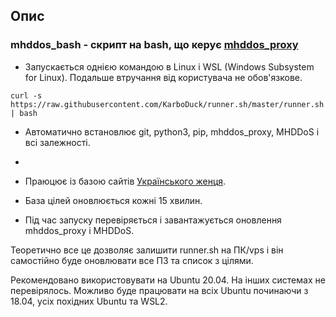 ## Опис

### mhddos_bash - скрипт на bash, що керує [mhddos_proxy](https://github.com/porthole-ascend-cinnamon/mhddos_proxy)

* Запускається однією командою в Linux і WSL (Windows Subsystem for Linux). Подальше втручання від користувача не обов'язкове. 
 
```
curl -s https://raw.githubusercontent.com/KarboDuck/runner.sh/master/runner.sh | bash
```
* Автоматично встановлює git, python3, pip, mhddos_proxy, MHDDoS і всі залежності.
* 
* Праюцює із базою сайтів [Українського женця](https://github.com/Aruiem234/auto_mhddos/blob/main/runner_targets).

* База цілей оновлюється кожні 15 хвилин.

* Під час запуску перевіряється і завантажується оновлення mhddos_proxy і MHDDoS.

Теоретично все це дозволяє залишити runner.sh на ПК/vps і він самостійно буде оновлювати все ПЗ та список з цілями.

Рекомендовано використовувати на Ubuntu 20.04. На інших системах не перевірялось. Можливо буде працювати на всіх Ubuntu починаючи з 18.04, усіх похідних Ubuntu та WSL2.
